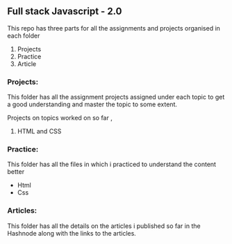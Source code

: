 ## **Full stack Javascript - 2.0** ##
This repo has three parts for all the assignments and projects organised in each folder

1. Projects
2. Practice
3. Article

### **Projects:** ###
This folder has all the assignment projects assigned under each topic to get a good understanding and master the topic to some extent.

Projects on topics worked on so far ,
1. HTML and CSS

### **Practice:** ###
This folder has all the files in which i practiced to understand the content better

- Html
- Css

### **Articles:** ###
This folder has all the details on the articles i published so far in the Hashnode along with the links to the articles.


